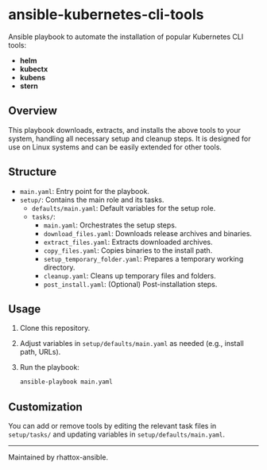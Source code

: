 
# ansible-kubernetes-cli-tools

Ansible playbook to automate the installation of popular Kubernetes CLI tools:

- **helm**
- **kubectx**
- **kubens**
- **stern**

## Overview

This playbook downloads, extracts, and installs the above tools to your system, handling all necessary setup and cleanup steps. It is designed for use on Linux systems and can be easily extended for other tools.

## Structure

- `main.yaml`: Entry point for the playbook.
- `setup/`: Contains the main role and its tasks.
  - `defaults/main.yaml`: Default variables for the setup role.
  - `tasks/`:
    - `main.yaml`: Orchestrates the setup steps.
    - `download_files.yaml`: Downloads release archives and binaries.
    - `extract_files.yaml`: Extracts downloaded archives.
    - `copy_files.yaml`: Copies binaries to the install path.
    - `setup_temporary_folder.yaml`: Prepares a temporary working directory.
    - `cleanup.yaml`: Cleans up temporary files and folders.
    - `post_install.yaml`: (Optional) Post-installation steps.

## Usage

1. Clone this repository.
2. Adjust variables in `setup/defaults/main.yaml` as needed (e.g., install path, URLs).
3. Run the playbook:

   ```bash
   ansible-playbook main.yaml
   ```

## Customization

You can add or remove tools by editing the relevant task files in `setup/tasks/` and updating variables in `setup/defaults/main.yaml`.

---
Maintained by rhattox-ansible.
